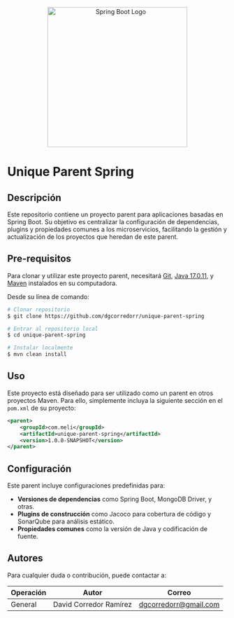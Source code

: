 <p align="center">
  <a href="https://spring.io/projects/spring-boot" target="blank"><img src="https://upload.wikimedia.org/wikipedia/commons/thumb/4/44/Spring_Framework_Logo_2018.svg/2560px-Spring_Framework_Logo_2018.svg.png" width="320" alt="Spring Boot Logo" /></a>
</p>

# **Unique Parent Spring**

## **Descripción**
Este repositorio contiene un proyecto parent para aplicaciones basadas en Spring Boot. Su objetivo es centralizar la configuración de dependencias, plugins y propiedades comunes a los microservicios, facilitando la gestión y actualización de los proyectos que heredan de este parent.

## **Pre-requisitos**
Para clonar y utilizar este proyecto parent, necesitará [Git](https://git-scm.com), [Java 17.0.11](https://www.oracle.com/java/technologies/javase/jdk17-archive-downloads.html), y [Maven](https://maven.apache.org/download.cgi) instalados en su computadora.

Desde su línea de comando:

```bash
# Clonar repositorio
$ git clone https://github.com/dgcorredorr/unique-parent-spring

# Entrar al repositorio local
$ cd unique-parent-spring

# Instalar localmente
$ mvn clean install
```

## **Uso**
Este proyecto está diseñado para ser utilizado como un parent en otros proyectos Maven. Para ello, simplemente incluya la siguiente sección en el `pom.xml` de su proyecto:

```xml
<parent>
    <groupId>com.meli</groupId>
    <artifactId>unique-parent-spring</artifactId>
    <version>1.0.0-SNAPSHOT</version>
</parent>
```

## **Configuración**
Este parent incluye configuraciones predefinidas para:

- **Versiones de dependencias** como Spring Boot, MongoDB Driver, y otras.
- **Plugins de construcción** como Jacoco para cobertura de código y SonarQube para análisis estático.
- **Propiedades comunes** como la versión de Java y codificación de fuente.

## **Autores**
Para cualquier duda o contribución, puede contactar a:

| Operación             | Autor                  | Correo                    |
| --------------------- |------------------------|---------------------------|
| General               | David Corredor Ramírez | dgcorredorr@gmail.com |